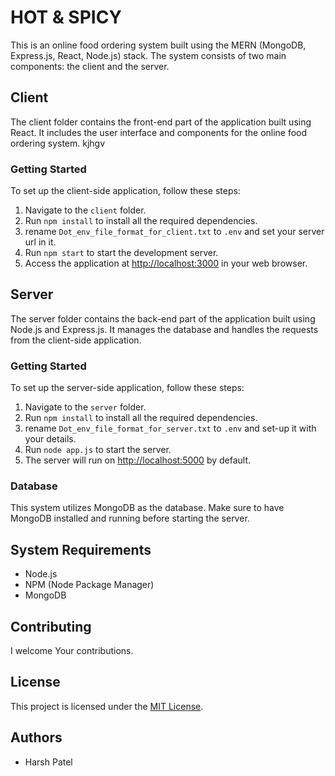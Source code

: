 # HOT & SPICY 

This is an online food ordering system built using the MERN (MongoDB, Express.js, React, Node.js) stack. The system consists of two main components: the client and the server.

## Client

The client folder contains the front-end part of the application built using React. It includes the user interface and components for the online food ordering system. kjhgv

### Getting Started

To set up the client-side application, follow these steps:

1. Navigate to the `client` folder.
2. Run `npm install` to install all the required dependencies.
3. rename `Dot_env_file_format_for_client.txt` to `.env` and set your server url in it.
4. Run `npm start` to start the development server.
5. Access the application at [http://localhost:3000](http://localhost:3000) in your web browser.

## Server

The server folder contains the back-end part of the application built using Node.js and Express.js. It manages the database and handles the requests from the client-side application.

### Getting Started

To set up the server-side application, follow these steps:

1. Navigate to the `server` folder.
2. Run `npm install` to install all the required dependencies.
3. rename `Dot_env_file_format_for_server.txt` to `.env` and set-up it with your details.
5. Run `node app.js` to start the server.
6. The server will run on [http://localhost:5000](http://localhost:5000) by default.

### Database

This system utilizes MongoDB as the database. Make sure to have MongoDB installed and running before starting the server.

## System Requirements

- Node.js
- NPM (Node Package Manager)
- MongoDB

## Contributing

I welcome Your contributions.

## License

This project is licensed under the [MIT License](https://opensource.org/licenses/MIT).

## Authors

- Harsh Patel
